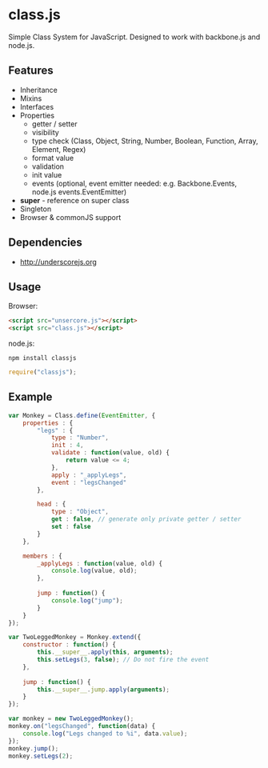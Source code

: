 class.js
========

Simple Class System for JavaScript. Designed to work with backbone.js and node.js.

## Features

  * Inheritance
  * Mixins
  * Interfaces
  * Properties
    * getter / setter
    * visibility
  	* type check (Class, Object, String, Number, Boolean, Function, Array, Element, Regex)
  	* format value
    * validation
    * init value
    * events (optional, event emitter needed: e.g. Backbone.Events, node.js events.EventEmitter)
  * __super__ - reference on super class
  * Singleton
  * Browser & commonJS support

## Dependencies

  * http://underscorejs.org

## Usage

Browser:

```html
<script src="unsercore.js"></script>
<script src="class.js"></script>
```

node.js:

```
npm install classjs
```

```js
require("classjs");
```

## Example


```js
var Monkey = Class.define(EventEmitter, {
	properties : {
		"legs" : {
			type : "Number",
			init : 4,
			validate : function(value, old) {
				return value <= 4;
			},
			apply : "_applyLegs",
			event : "legsChanged"
		},

		head : {
			type : "Object",
			get : false, // generate only private getter / setter
			set : false
		}
	},

	members : {
		_applyLegs : function(value, old) {
			console.log(value, old);
		},
		
		jump : function() {
			console.log("jump");
		}
	}
});

var TwoLeggedMonkey = Monkey.extend({
	constructor : function() {
		this.__super__.apply(this, arguments);
		this.setLegs(3, false); // Do not fire the event
	},
	
	jump : function() {
		this.__super__.jump.apply(arguments);
	}
});

var monkey = new TwoLeggedMonkey();
monkey.on("legsChanged", function(data) {
	console.log("Legs changed to %i", data.value);
});
monkey.jump();
monkey.setLegs(2);
```

